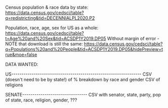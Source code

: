 Census population & race data by state: https://data.census.gov/cedsci/table?q=redistricting&tid=DECENNIALPL2020.P2

Population, race, age, sex for US as a whole: https://data.census.gov/cedsci/table?t=Age%20and%20Sex&tid=ACSDP1Y2019.DP05
Without margin of error - NOTE that download is still the same: https://data.census.gov/cedsci/table?q=Populations%20and%20People&tid=ACSDP1Y2019.DP05&hidePreview=true&moe=false

DATA WANTED:

US----------------------------------------------------------------
CSV (doesn't need to be by state!) of % breakdown by race and gender
CSV of religions

SENATE--------------------------------
CSV with senator, state, party, pop of state, race, religion, gender, ???
